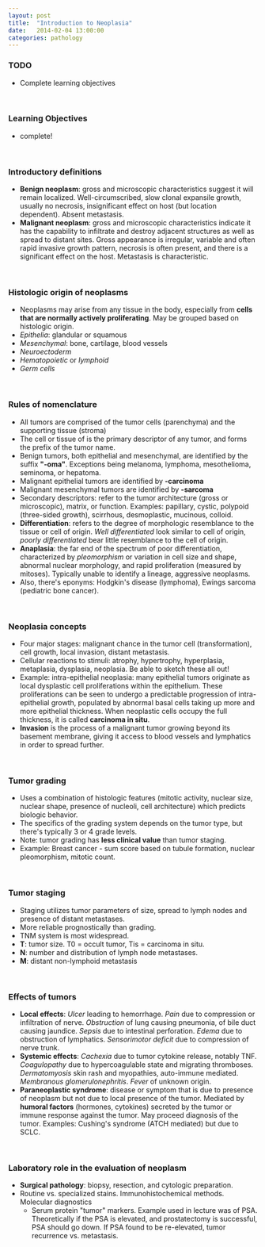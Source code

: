 ```yaml
---
layout: post
title:  "Introduction to Neoplasia"
date:   2014-02-04 13:00:00
categories: pathology
---
```


### TODO
- Complete learning objectives

<span><br></span>

### Learning Objectives
- complete!

<span><br></span>

### Introductory definitions
- **Benign neoplasm**: gross and microscopic characteristics suggest it will remain localized. Well-circumscribed, slow clonal expansile growth, usually no necrosis, insignificant effect on host (but location dependent). Absent metastasis.
- **Malignant neoplasm**: gross and microscopic characteristics indicate it has the capability to infiltrate and destroy adjacent structures as well as spread to distant sites. Gross appearance is irregular, variable and often rapid invasive growth pattern, necrosis is often present, and there is a significant effect on the host. Metastasis is characteristic.

<span><br></span>

### Histologic origin of neoplasms
- Neoplasms may arise from any tissue in the body, especially from **cells that are normally actively proliferating**. May be grouped based on histologic origin.
- *Epithelia*: glandular or squamous
- *Mesenchymal*: bone, cartilage, blood vessels
- *Neuroectoderm*
- *Hematopoietic* or *lymphoid*
- *Germ cells*

<span><br></span>

### Rules of nomenclature
- All tumors are comprised of the tumor cells (parenchyma) and the supporting tissue (stroma)
- The cell or tissue of is the primary descriptor of any tumor, and forms the prefix of the tumor name.
- Benign tumors, both epithelial and mesenchymal, are identified by the suffix **"-oma"**. Exceptions being melanoma, lymphoma, mesothelioma, seminoma, or hepatoma.
- Malignant epithelial tumors are identified by **-carcinoma**
- Malignant mesenchymal tumors are identified by **-sarcoma**
- Secondary descriptors: refer to the tumor architecture (gross or microscopic), matrix, or function. Examples: papillary, cystic, polypoid (three-sided growth), scirrhous, desmoplastic, mucinous, colloid.
- **Differentiation**: refers to the degree of morphologic resemblance to the tissue or cell of origin. *Well differentiated* look similar to cell of origin, *poorly differentiated* bear little resemblance to the cell of origin.
- **Anaplasia**: the far end of the spectrum of poor differentiation, characterized by *pleomorphism* or variation in cell size and shape, abnormal nuclear morphology, and rapid proliferation (measured by mitoses). Typically unable to identify a lineage, aggressive neoplasms.
- Also, there's eponyms: Hodgkin's disease (lymphoma), Ewings sarcoma (pediatric bone cancer).

<span><br></span>

### Neoplasia concepts
- Four major stages: malignant chance in the tumor cell (transformation), cell growth, local invasion, distant metastasis.
- Cellular reactions to stimuli: atrophy, hypertrophy, hyperplasia, metaplasia, dysplasia, neoplasia. Be able to sketch these all out!
- Example: intra-epithelial neoplasia: many epithelial tumors originate as local dysplastic cell proliferations within the epithelium. These proliferations can be seen to undergo a predictable progression of intra-epithelial growth, populated by abnormal basal cells taking up more and more epithelial thickness. When neoplastic cells occupy the full thickness, it is called **carcinoma in situ**.
- **Invasion** is the process of a malignant tumor growing beyond its basement membrane, giving it access to blood vessels and lymphatics in order to spread further.

<span><br></span>

### Tumor grading
- Uses a combination of histologic features (mitotic activity, nuclear size, nuclear shape, presence of nucleoli, cell architecture) which predicts biologic behavior.
- The specifics of the grading system depends on the tumor type, but there's typically 3 or 4 grade levels.
- Note: tumor grading has **less clinical value** than tumor staging.
- Example: Breast cancer - sum score based on tubule formation, nuclear pleomorphism, mitotic count.

<span><br></span>

### Tumor staging
- Staging utilizes tumor parameters of size, spread to lymph nodes and presence of distant metastases.
- More reliable prognostically than grading.
- TNM system is most widespread.
- **T**: tumor size. T0 = occult tumor, Tis = carcinoma in situ.
- **N**: number and distribution of lymph node metastases.
- **M**: distant non-lymphoid metastasis

<span><br></span>

### Effects of tumors
- **Local effects**: *Ulcer* leading to hemorrhage. *Pain* due to compression or infiltration of nerve. *Obstruction* of lung causing pneumonia, of bile duct causing jaundice. *Sepsis* due to intestinal perforation. *Edema* due to obstruction of lymphatics. *Sensorimotor deficit* due to compression of nerve trunk.
- **Systemic effects**: *Cachexia* due to tumor cytokine release, notably TNF. *Coagulopathy* due to hypercoagulable state and migrating thromboses. *Dermatomyosis* skin rash and myopathies, auto-immune mediated. *Membranous glomerulonephritis*. *Fever* of unknown origin.
- **Paraneoplastic syndrome**: disease or symptom that is due to presence of neoplasm but not due to local presence of the tumor. Mediated by **humoral factors** (hormones, cytokines) secreted by the tumor or immune response against the tumor. May proceed diagnosis of the tumor. Examples: Cushing's syndrome (ATCH mediated) but due to SCLC.

<span><br></span>

### Laboratory role in the evaluation of neoplasm
- **Surgical pathology**: biopsy, resection, and cytologic preparation. 
- Routine vs. specialized stains. Immunohistochemical methods. Molecular diagnostics
	- Serum protein "tumor" markers. Example used in lecture was of PSA. Theoretically if the PSA is elevated, and prostatectomy is successful, PSA should go down. If PSA found to be re-elevated, tumor recurrence vs. metastasis. 